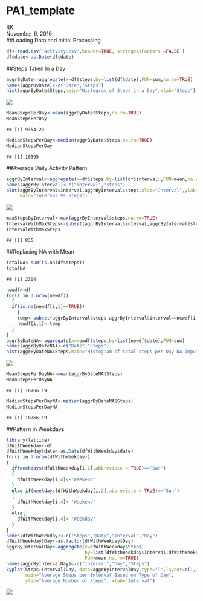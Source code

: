 # PA1_template
RK  
November 6, 2016  
##Loading Data and Initial Processing  

```r
df<-read.csv("activity.csv",header=TRUE, stringsAsFactors =FALSE )
df$date<-as.Date(df$date)
```

##Steps Taken In a Day  

```r
aggrByDate<-aggregate(x=df$steps,by=list(df$date),FUN=sum,na.rm=TRUE)
names(aggrByDate)<-c("Date","Steps")
hist(aggrByDate$Steps,main="Histogram of Steps in a Day",xlab="Steps")
```

![](./Reproducible_Research_Project_1_Steps_files/figure-html/TotalStepsInaDay.png)

```r
MeanStepsPerDay<-mean(aggrByDate$Steps,na.rm=TRUE)
MeanStepsPerDay
```

```
## [1] 9354.23
```

```r
MedianStepsPerDay<-median(aggrByDate$Steps,na.rm=TRUE)
MedianStepsPerDay
```

```
## [1] 10395
```
##Average Daily Activity Pattern  

```r
aggrByInterval<-aggregate(x=df$steps,by=list(df$interval),FUN=mean,na.rm=TRUE)
names(aggrByInterval)<-c("interval","steps")
plot(aggrByInterval$interval,aggrByInterval$steps,xlab="Interval",ylab="Steps",
     main="Interval Vs Steps")
```

![](PA1_template_files/figure-html/unnamed-chunk-3-1.png)<!-- -->

```r
maxStepsByInterval<-max(aggrByInterval$steps,na.rm=TRUE)
IntervalWithMaxSteps<-subset(aggrByInterval$interval,aggrByInterval$steps==maxStepsByInterval)
IntervalWithMaxSteps
```

```
## [1] 835
```
##Replacing NA with Mean   

```r
totalNA<-sum(is.na(df$steps))
totalNA
```

```
## [1] 2304
```

```r
newdf<-df
for(i in 1:nrow(newdf))
  {
  if(is.na(newdf[i,1]==TRUE))
    {
    temp<-subset(aggrByInterval$steps,aggrByInterval$interval==newdf[i,3])
    newdf[i,1]<-temp
  }
}
aggrByDateNA<-aggregate(x=newdf$steps,by=list(newdf$date),FUN=sum)
names(aggrByDateNA)<-c("Date","Steps")
hist(aggrByDateNA$Steps,main="Histogram of total steps per Day NA Imputed",xlab="Steps")
```

![](PA1_template_files/figure-html/unnamed-chunk-4-1.png)<!-- -->

```r
MeanStepsPerDayNA<-mean(aggrByDateNA$Steps)
MeanStepsPerDayNA
```

```
## [1] 10766.19
```

```r
MedianStepsPerDayNA<-median(aggrByDateNA$Steps)
MedianStepsPerDayNA
```

```
## [1] 10766.19
```
##Pattern in Weekdays  

```r
library(lattice)
dfWithWeekday<-df
dfWithWeekday$date<-as.Date(dfWithWeekday$date)
for(i in 1:nrow(dfWithWeekday))
{
  if(weekdays(dfWithWeekday[i,2],abbreviate = TRUE)=="Sat")
  {
    dfWithWeekday[i,4]<-"Weekend"
  }
  else if(weekdays(dfWithWeekday[i,2],abbreviate = TRUE)=="Sun")
  {
    dfWithWeekday[i,4]<-"Weekend"
  }
  else{
    dfWithWeekday[i,4]<-"Weekday"
  }
}
names(dfWithWeekday)<-c("Steps","Date","Interval","Day")
dfWithWeekday$Day<-as.factor(dfWithWeekday$Day)
aggrByIntervalDay<-aggregate(x=dfWithWeekday$Steps,
                             by=list(dfWithWeekday$Interval,dfWithWeekday$Day),
                             FUN=mean,na.rm=TRUE)
names(aggrByIntervalDay)<-c("Interval","Day","Steps")
xyplot(Steps~Interval|Day, data=aggrByIntervalDay,type="l",layout=c(1,2),
       main="Average Steps per Interval Based on Type of Day", 
       ylab="Average Number of Steps", xlab="Interval")
```

![](PA1_template_files/figure-html/unnamed-chunk-5-1.png)<!-- -->
